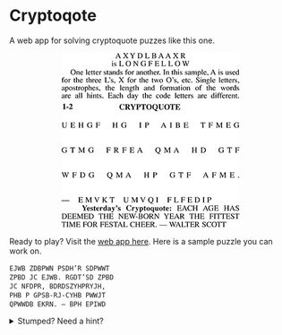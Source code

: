 # Cryptoqote

A web app for solving cryptoquote puzzes like this one.

<div style="text-align:center"><img src="readme/cryptoquote.jpg" alt="sample cryptoquote"></img></div>

Ready to play? Visit the [web app here](https://calaway.github.io/cryptoquote/). Here is a sample puzzle you can work on.

```
EJWB ZDBPWN PSDH’R SDPWWT
ZPBD JC EJWB. RGDT’SD ZPBD
JC NFDPR, BDRDSZYHPRYJH,
PHB P GPSB-RJ-CYHB PWWJT
QPWWDB EKRN. — BPH EPIWD
```

<details>
    <summary>Stumped? Need a hint?</summary>
    The first two words are "gold medals."
</details>
